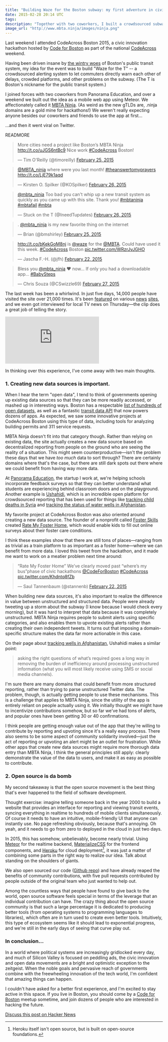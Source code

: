 ```yaml
---
title: "Building Waze for the Boston subway: my first adventure in civic hacking"
date: 2015-02-28 20:14 UTC
tags:
description: "Together with two coworkers, I built a crowdsourced subway alerting app called MBTA Ninja. We weren't really expecting anyone besides our coworkers and friends to use the app at first...and then it went viral on Twitter."
image_url: "http://www.mbta.ninja/images/ninja.png"
---
```


Last weekend I attended CodeAcross Boston 2015, a civic innovation hackathon hosted by [Code for Boston](http://www.codeforboston.org/) as part of the national [CodeAcross](http://www.codeforamerica.org/events/codeacross-2015/) weekend.

Having been driven insane by [the wintry woes](http://www.bostonglobe.com/news/bigpicture/2015/02/23/wintry-woes-for-mbta/UFasXMvGjJnzmfYTF2WMAI/story.html?comments=all&sort=NEWEST_CREATE_DT) of Boston's public transit system, my idea for the event was to build "Waze for the T" -- a crowdsourced alerting system to let commuters directly warn each other of delays, crowded platforms, and other problems on the subway. (The T is Boston's nickname for the public transit system.)

I joined forces with two coworkers from Panorama Education, and over a weekend we built out the idea as a mobile web app using Meteor. We affectionately called it [MBTA Ninja](http://mbta.ninja). (As weird as the new gTLDs are, .ninja domains are a gold mine for hackathons!) We weren't really expecting anyone besides our coworkers and friends to use the app at first...

...and then it went viral on Twitter.

READMORE

<blockquote class="twitter-tweet" data-cards="hidden" lang="en"><p>More cities need a project like Boston’s MBTA Ninja <a href="http://t.co/uJGS6ntBc9">http://t.co/uJGS6ntBc9</a> Nice work <a href="https://twitter.com/hashtag/CodeAcross?src=hash">#CodeAcross</a> Boston!</p>&mdash; Tim O&#39;Reilly (@timoreilly) <a href="https://twitter.com/timoreilly/status/570680232568614912">February 25, 2015</a></blockquote>
<script async src="//platform.twitter.com/widgets.js" charset="utf-8"></script>

<blockquote class="twitter-tweet" lang="en"><p><a href="https://twitter.com/mbta_ninja">@MBTA_ninja</a> where were you last month! <a href="https://twitter.com/hashtag/theanswertomyprayers?src=hash">#theanswertomyprayers</a> <a href="http://t.co/LjE79k1aqd">http://t.co/LjE79k1aqd</a></p>&mdash; Kirsten O. Spilker (@KOSpilker) <a href="https://twitter.com/KOSpilker/status/570977014745841664">February 26, 2015</a></blockquote>
<script async src="//platform.twitter.com/widgets.js" charset="utf-8"></script>

<blockquote class="twitter-tweet" lang="en"><p><a href="https://twitter.com/mbta_ninja">@mbta_ninja</a> Too bad you can&#39;t whip up a new transit system as quickly as you came up with this site. Thank you! <a href="https://twitter.com/hashtag/mbtaninja?src=hash">#mbtaninja</a> <a href="https://twitter.com/hashtag/mbtafail?src=hash">#mbtafail</a> <a href="https://twitter.com/hashtag/mbta?src=hash">#mbta</a></p>&mdash; Stuck on the T (@IneedTupdates) <a href="https://twitter.com/IneedTupdates/status/571095606728515584">February 26, 2015</a></blockquote>
<script async src="//platform.twitter.com/widgets.js" charset="utf-8"></script>

<blockquote class="twitter-tweet" lang="en"><p>. <a href="https://twitter.com/mbta_ninja">@mbta_ninja</a> is my new favorite thing on the internet</p>&mdash; Brian (@bmshirley) <a href="https://twitter.com/bmshirley/status/570615560070963200">February 25, 2015</a></blockquote>
<script async src="//platform.twitter.com/widgets.js" charset="utf-8"></script>

<blockquote class="twitter-tweet" data-cards="hidden" lang="en"><p><a href="http://t.co/bKekGoM8nj">http://t.co/bKekGoM8nj</a> is <a href="https://twitter.com/waze">@waze</a> for the <a href="https://twitter.com/MBTA">@MBTA</a>. Could have used it this week. <a href="https://twitter.com/hashtag/CodeAcross?src=hash">#CodeAcross</a> Boston <a href="http://t.co/WRzrJvJGHO">pic.twitter.com/WRzrJvJGHO</a></p>&mdash; Jascha F.-H. (@jfh) <a href="https://twitter.com/jfh/status/569561220375814144">February 22, 2015</a></blockquote>
<script async src="//platform.twitter.com/widgets.js" charset="utf-8"></script>

<blockquote class="twitter-tweet" lang="en"><p>Bless you <a href="https://twitter.com/mbta_ninja">@mbta_ninja</a> ❤ now... If only you had a downloadable app... <a href="https://twitter.com/hashtag/BabySteps?src=hash">#BabySteps</a></p>&mdash; Chris Souza (@CSwizzle69) <a href="https://twitter.com/CSwizzle69/status/571313319447023616">February 27, 2015</a></blockquote>
<script async src="//platform.twitter.com/widgets.js" charset="utf-8"></script>

The last week has been a whirlwind. In just five days, 14,000 people have visited the site over 21,000 times. It's been [featured](http://www.betaboston.com/news/2015/02/24/like-a-waze-for-the-t-mbta-ninja-lets-bostonians-crowdsource-trouble-on-their-commute/) on various [news](http://bostinno.streetwise.co/2015/02/25/t-schedule-update-mbta-ninja-provides-subway-service-information/?utm_content=bufferd1bd4&utm_medium=social&utm_source=facebook.com&utm_campaign=buffer) [sites](http://www.bostonherald.com/news_opinion/local_coverage/2015/02/new_websites_offer_live_mbta_monitoring_tools), and we even got interviewed for local TV news on Thursday—the clip does a great job of telling the story.

<div class="iframe-container">
  <iframe class='video' scrolling='no' frameborder='0' src='https://screen.yahoo.com/commuters-mbta-ninja-help-other-232000334.html?format=embed' allowfullscreen='true' mozallowfullscreen='true' webkitallowfullscreen='true' allowtransparency='true'></iframe>
</div>

In thinking over this experience, I've come away with two main thoughts.

### 1. Creating new data sources is important.

When I hear the term "open data", I tend to think of governments opening up existing data sources so that they can be more readily accessed, or mashed up in interesting ways. Boston has a respectable [list of hundreds of open datasets](https://data.cityofboston.gov), as well as a fantastic [transit data API](http://realtime.mbta.com/portal) that now powers dozens of apps. As expected, we saw some innovative projects at CodeAcross Boston using this type of data, including tools for analyzing building permits and 311 service requests.

MBTA Ninja doesn't fit into that category though. Rather than relying on existing data, the site actually creates a new data source based on decentralized reporting from people on the ground who are seeing the reality of a situation. This might seem counterproductive—isn't the problem these days that we have _too much_ data to sort through? There are certainly domains where that's the case, but there are still dark spots out there where we could benefit from having way more data.

At [Panorama Education](http://panoramaed.com), the startup I work at, we're helping schools incorporate feedback surveys so that they can better understand what students are experiencing behind classroom doors and on the playground. Another example is [Ushahidi](http://www.ushahidi.com/product/ushahidi/), which is an incredible open platform for crowdsourced reporting that has been used for things like [tracking child deaths in Syria](http://www.ushahidi.com/2015/02/23/story-syria-tracker-child-killing-trends-syria/) and [tracking the status of water wells in Afghanistan](http://www.ushahidi.com/2012/06/25/watertracker/).

My favorite project at CodeAcross Boston was also oriented around creating a new data source. The founder of a nonprofit called [Foster Skills](http://www.fosterskills.org/) created [Rate My Foster Home](http://ratemyfosterhome.com/), which would enable kids to fill out online surveys about their foster care conditions.

I think these examples show that there are still tons of places—ranging from as trivial as a train platform to as important as a foster home—where we can benefit from more data. I loved this tweet from the hackathon, and it made me want to work on a meatier problem next time around:

<blockquote class="twitter-tweet" data-cards="hidden" lang="en"><p>“Rate My Foster Home” We’ve clearly moved past “where’s my bus”phase of civic hackathons <a href="https://twitter.com/CodeForBoston">@CodeForBoston</a> <a href="https://twitter.com/hashtag/CodeAcross?src=hash">#CodeAcross</a> <a href="http://t.co/Khdntq8fZb">pic.twitter.com/Khdntq8fZb</a></p>&mdash; Saul Tannenbaum (@stannenb) <a href="https://twitter.com/stannenb/status/569556037872844800">February 22, 2015</a></blockquote>
<script async src="//platform.twitter.com/widgets.js" charset="utf-8"></script>

When building new data sources, it's also important to realize the difference in value between unstructured and structured data. People were already tweeting up a storm about the subway (I know because I would check every morning), but it was hard to interpret that data because it was completely unstructured. MBTA Ninja requires people to submit alerts using specific categories, and also enables them to upvote existing alerts rather than creating their own independent tweets. It turns out that imposing a domain-specific structure makes the data far more actionable in this case.

On their page about [tracking wells in Afghanistan](http://www.ushahidi.com/2012/06/25/watertracker/), Ushahidi makes a similar point:

> asking the right questions of what’s required goes a long way in removing the burden of inefficiency around processing unstructured information (what you will most likely receive using SMS or social media channels).

I'm sure there are many domains that could benefit from more structured reporting, rather than trying to parse unstructured Twitter data. The problem, though, is actually getting people to use these mechanisms. This is a challenge that applies to MBTA Ninja, since the utility of the app is entirely reliant on people actually using it. We initially thought we might have to incentivize contributions somehow, but so far we've had tons of alerts, and popular ones have been getting 30 or 40 confirmations.

I think people are getting enough value out of the app that they're willing to contribute by reporting and upvoting since it's a really easy process. There also seems to be some aspect of community solidarity involved—just the act of reporting or upvoting an alert might be an outlet for frustration. While other apps that create new data sources might require more thorough data entry than MBTA Ninja, I think the general principles still apply: clearly demonstrate the value of the data to users, and make it as easy as possible to contribute.

### 2. Open source is da bomb

My second takeaway is that the open source movement is the best thing that's ever happened to the field of software development.

Thought exercise: imagine telling someone back in the year 2000 to build a website that provides an interface for reporting and viewing transit events, syncing everything in realtime to hundreds of mobile clients simultaneously. Of course it needs to have an intuitive, mobile-friendly UI that anyone can instantly use. No page refreshing obviously, because that's annoying. Oh yeah, and it needs to go from zero to deployed in the cloud in just two days.

In 2015, this has somehow, unbelievably, become nearly trivial. Using [Meteor](https://www.meteor.com/) for the realtime backend, [MaterializeCSS](http://materializecss.com/) for the frontend components, and [Heroku](http://heroku.com) for cloud deployment[^1], it was just a matter of combining some parts in the right way to realize our idea. Talk about standing on the shoulders of giants.

[^1]: Heroku itself isn't open source, but is built on open-source foundations.

We also open sourced our code ([Github repo](https://github.com/davidlago/mbta-ninja)) and have already reaped the benefits of community contributions, with five pull requests contributed by people outside of the original team who just wanted to help out.

Among the countless ways that people have found to give back to the world, open source software feels special in terms of the leverage that an individual contribution can have. The crazy thing about the open source community is that such a large percentage it is dedicated to producing better tools (from operating systems to programming languages to libraries), which often are in turn used to create even better tools. Intuitively, this type of ecosystem seems like it should lead to exponential progress, and we're still in the early days of seeing that curve play out.

### In conclusion...

In a world where political systems are increasingly gridlocked every day, and much of Silicon Valley is focused on peddling ads, the civic innovation and open data movements are a bright and optimistic exception to the zeitgeist. When the noble goals and pervasive reach of governments combine with the freewheeling innovation of the tech world, I'm confident that amazing things can happen.

I couldn't have asked for a better first experience, and I'm excited to stay active in this space. If you live in Boston, you should come by a [Code for Boston](http://www.meetup.com/Code-for-Boston/) meetup sometime, and join dozens of people who are interested in hacking the future.

[Discuss this post on Hacker News](https://news.ycombinator.com/item?id=9131793)
